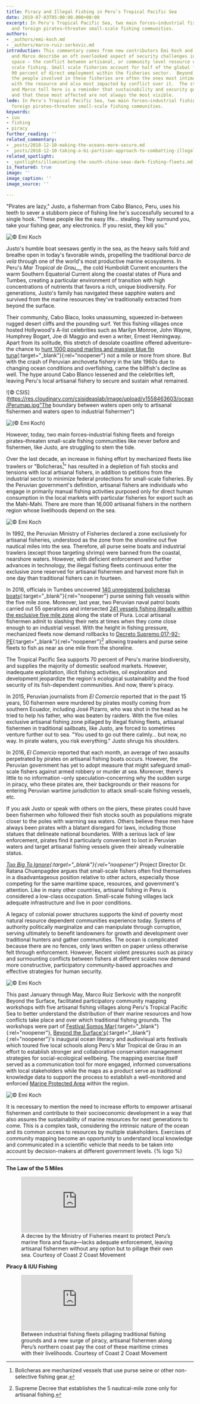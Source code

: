 ```yaml
---
title: Piracy and Illegal Fishing in Peru’s Tropical Pacific Sea
date: 2019-07-03T05:00:00.000+00:00
excerpt: In Peru's Tropical Pacific Sea, two main forces–industrial fishing fleets
  and foreign pirates–threaten small-scale fishing communities.
authors:
- _authors/emi-koch.md
- _authors/marco-ruiz-serkovic.md
introduction: This commentary comes from new contributors Emi Koch and Marco Ruiz-Serkovic.  Emi
  and Marco describe an oft overlooked aspect of security challenges in the maritime
  space – the conflict between artisanal, or community level resource use, and industrial
  scale fishing. Small scale fisheries account for half of the global fish catch and
  90 percent of direct employment within the fisheries sector.  Beyond the numbers,
  the people involved in these fisheries are often the ones most intimately associated
  with the resource and also most impacted by conflict over it.  The story that Emi
  and Marco tell here is a reminder that sustainability and security go hand in hand
  and that those most affected are not always the most visible.
lede: In Peru's Tropical Pacific Sea, two main forces–industrial fishing fleets and
  foreign pirates–threaten small-scale fishing communities.
keywords:
- iuu
- fishing
- piracy
further_reading: ''
related_commentary:
- _posts/2018-12-10-making-the-oceans-more-secure.md
- _posts/2018-12-10-taking-a-bi-partisan-approach-to-combatting-illegal-fishing.md
related_spotlight:
- _spotlights/illuminating-the-south-china-seas-dark-fishing-fleets.md
is_featured: true
image: ''
image_caption: ''
image_source: ''

---
```

"Pirates are lazy," Justo, a fisherman from Cabo Blanco, Peru, uses his teeth to sever a stubborn piece of fishing line he's successfully secured to a single hook. "These people like the easy life… stealing. They surround you, take your fishing gear, any electronics. If you resist, they kill you."

![© Emi Koch](https://res.cloudinary.com/csisideaslab/image/upload/v1558463603/ocean/Peru__Artisanal-Fisherman-SU6A5363-2.jpg 'Justo (whose name has been changed for his protection), as he gently tugs at the fishing line casted 20 minutes ago.')

Justo's humble boat seesaws gently in the sea, as the heavy sails fold and breathe open in today's favorable winds, propelling the traditional _barco de vela_ through one of the world's most productive marine ecosystems. In Peru's _Mar Tropical de Grau\_\_,_ the cold Humboldt Current encounters the warm Southern Equatorial Current along the coastal states of Piura and Tumbes, creating a particular environment of transition with high concentrations of nutrients that favors a rich, unique biodiversity. For generations, Justo's family has navigated these sapphire waters and survived from the marine resources they've traditionally extracted from beyond the surface.

Their community, Cabo Blaco, looks unassuming, squeezed in-between rugged desert cliffs and the pounding surf. Yet this fishing villages once hosted Hollywood's A-list celebrities such as Marilyn Monroe, John Wayne, Humphrey Bogart, Joe di Maggio and even a writer, Ernest Hemingway. Apart from its solitude, this stretch of desolate coastline offered adventure–the chance to [hunt 1000 pound marlins and massive blue fin tuna](https://www.sportfishingmag.com/greatest-big-game-fishing-world-has-ever-known#page-20){:target="\_blank"}{:rel="noopener"} not a mile or more from shore. But with the crash of Peruvian anchoveta fishery in the late 1960s due to changing ocean conditions and overfishing, came the billfish's decline as well. The hype around Cabo Blanco lessened and the celebrities left, leaving Peru's local artisanal fishery to secure and sustain what remained.

![© CSIS](https://res.cloudinary.com/csisideaslab/image/upload/v1558463603/ocean/Perumap.jpg"The boundary between waters open only to artisanal fishermen and waters open to industrial fishermen")

![(© Emi Koch)](https://res.cloudinary.com/csisideaslab/image/upload/v1558463603/ocean/Peru__Traditional-Fisherman-Small-Catch-SU6A4980-2_SU6A5060 '<strong>LEFT:</strong> Pirates likely target artisanal fishing boats since Peru’s small-scale fishermen are already in a vulnerable position; living in poverty and without adequate infrastructure, access to healthcare, nor support from the government, especially law enforcement <span style="font-family: proxima-nova,sans-serif;font-size: .8125rem; color: #767676;line-height: .92;letter-spacing: .3px;">(© Emi Koch)</span> <strong>RIGHT:</strong> Artisanal fishermen return with a small catch after an early morning spent on the water. Many of Peru’s small-scale fishermen still use traditional fishing methods and their boats powered by the wind alone.')

However, today, two main forces–industrial fishing fleets and foreign pirates–threaten small-scale fishing communities like never before and fishermen, like Justo, are struggling to stem the tide.

Over the last decade, an increase in fishing effort by mechanized fleets like trawlers or "Bolicheras[^1]" has resulted in a depletion of fish stocks and tensions with local artisanal fishers, in addition to petitions from the industrial sector to minimize federal protections for small-scale fisheries. By the Peruvian government's definition, artisanal fishers are individuals who engage in primarily manual fishing activities purposed only for direct human consumption in the local markets with particular fisheries for export such as the Mahi-Mahi. There are more than 16,000 artisanal fishers in the northern region whose livelihoods depend on the sea.

![© Emi Koch](https://res.cloudinary.com/csisideaslab/image/upload/v1558463603/ocean/Peru__Bass-Seabass-Rockfish-SU6A5469-2.jpg 'This morning’s catch: Doncella or “Maiden” (Rose thread-fin bass, Splittail bass), Cabrilla (Peruvian rock seabass), and Diablito or “Little Devil” (Semaphore rockfish).')

In 1992, the Peruvian Ministry of Fisheries declared a zone exclusively for artisanal fisheries, understood as the zone from the shoreline out five nautical miles into the sea. Therefore, all purse seine boats and industrial trawlers (except those targeting shrimp) were banned from the coastal, nearshore waters. However, with deficient enforcement and further advances in technology, the illegal fishing fleets continuous enter the exclusive zone reserved for artisanal fishermen and harvest more fish in one day than traditional fishers can in fourteen.

In 2016, officials in Tumbes uncovered [140 unregistered bolicheras boats](https://elcomercio.pe/peru/tumbes/cerca-140-naves-pescan-5-millas-tumbes-230065){:target="\_blank"}{:rel="noopener"} purse seining fish vessels within the five mile zone. Moreover, last year, two Peruvian naval patrol boats carried out 55 operations and intersected [241 vessels fishing illegally within the exclusive five mile zone](https://elcomercio.pe/peru/piura-bolicheras-extraen-recurso-marino-area-pesca-artesanal-noticia-498298) along the state of Piura. Local artisanal fishermen admit to slashing their nets at times when they come close enough to an industrial vessel. With the height in fishing pressure, mechanized fleets now demand rollbacks to [Decreto Supremo 017-92-PE](http://www2.produce.gob.pe/dispositivos/publicaciones/ds017-92-pe.pdf){:target="\_blank"}{:rel="noopener"}[^2] allowing trawlers and purse seine fleets to fish as near as one mile from the shoreline.

The Tropical Pacific Sea supports 70 percent of Peru's marine biodiversity, and supplies the majority of domestic seafood markets. However, inadequate exploitation, illicit fishing activities, oil exploration and development jeopardize the region's ecological sustainability and the food security of its fish-dependent communities. And now, there's piracy.

In 2015, Peruvian journalists from _El Comercio_ reported that in the past 15 years, 50 fishermen were murdered by pirates mostly coming from southern Ecuador, including José Pizarro, who was shot in the head as he tried to help his father, who was beaten by raiders. With the five miles exclusive artisanal fishing zone pillaged by illegal fishing fleets, artisanal fishermen in traditional sailboats, like Justo, are forced to sometimes venture further out to sea. "You used to go out there calmly… but now, no way. In pirate waters, you risk everything." Justo shrugs his shoulders.

In 2016, _El Comercio_ reported that each month, an average of two assaults perpetrated by pirates on artisanal fishing boats occurs. However, the Peruvian government has yet to adopt measure that might safeguard small-scale fishers against armed robbery or murder at sea. Moreover, there's little to no information –only speculation–concerning why the sudden surge in piracy, who these pirates are, their backgrounds or their reasons for entering Peruvian wartime jurisdiction to attack small-scale fishing vessels, etc.

If you ask Justo or speak with others on the piers, these pirates could have been fishermen who followed their fish stocks south as populations migrate closer to the poles with warming sea waters. Others believe these men have always been pirates with a blatant disregard for laws, including those statues that delineate national boundaries. With a serious lack of law enforcement, pirates find it particularly convenient to loot in Peruvian waters and target artisanal fishing vessels given their already vulnerable status.

_[Too Big To Ignore](http://toobigtoignore.net/){:target="\_blank"}{:rel="noopener"}_ Project Director Dr. Ratana Chuenpagdee argues that small-scale fishers often find themselves in a disadvantageous position relative to other actors, especially those competing for the same maritime space, resources, and government's attention. Like in many other countries, artisanal fishing in Peru is considered a low-class occupation. Small-scale fishing villages lack adequate infrastructure and live in poor conditions.

A legacy of colonial power structures supports the kind of poverty most natural resource dependent communities experience today. Systems of authority politically marginalize and can manipulate through corruption, serving ultimately to benefit landowners for growth and development over traditional hunters and gather communities. The ocean is complicated because there are no fences, only laws written on paper unless otherwise felt through enforcement. However, Recent violent pressures such as piracy and surmounting conflicts between fishers at different scales now demand more constructive, participatory community-based approaches and effective strategies for human security.

![© Emi Koch](https://res.cloudinary.com/csisideaslab/image/upload/v1558463603/ocean/Peru__Mapping-Fishing-Grounds-SU6A4808-2.jpg 'A small group of artisanal fishermen from Los Órganos, Peru indicate on the map their traditional fishing grounds and areas prone to conflicts in and outside 5-nautical mile zone legally designated for small-scale fisheries.')

This past January through May, Marco Ruiz Serkovic with the nonprofit Beyond the Surface, facilitated participatory community mapping workshops with five artisanal fishing villages along Peru's Tropical Pacific Sea to better understand the distribution of their marine resources and how conflicts take place and over which traditional fishing grounds. The workshops were part of [Festival Somos Mar](https://www.coast2coastmovement.com/festivals){:target="\_blank"}{:rel="noopener"}, [Beyond the Surface's](https://www.beyondthesurfaceinternational.org){:target="\_blank"}{:rel="noopener"}'s inaugural ocean literacy and audiovisual arts festivals which toured five local schools along Peru's Mar Tropical de Grau in an effort to establish stronger and collaborative conservation management strategies for social-ecological wellbeing. The mapping exercise itself served as a communication tool for more engaged, informed conversations with local stakeholders while the maps as a product serve as traditional knowledge data to support the process to establish a well-monitored and enforced [Marine Protected Area](https://www.inkaterra.com/inkaterra-asociacion-org/en/research/ocean-forest/marine-protected-area-and-sustainable-fishing/) within the region.

![© Emi Koch](https://res.cloudinary.com/csisideaslab/image/upload/v1558463603/ocean/Peru__Traditional-Sailing-SU6A5441-2.jpg 'Justo’s traditional barco de vela (sailboat) sways in the calm winds about 3-nautical miles from Cabo Blanco, Peru.')

It is necessary to mention the need to increase efforts to empower artisanal fishermen and contribute to their socioeconomic development in a way that also assures the sustainability of marine resources for next generations to come. This is a complex task, considering the intrinsic nature of the ocean and its common access to resources by multiple stakeholders. Exercises of community mapping become an opportunity to understand local knowledge and communicated in a scientific vehicle that needs to be taken into account by decision-makers at different government levels. {% logo %}

---

**The Law of the 5 Miles**

<figure class="post-feature-video">
  <div class="video-wrapper"><iframe allow="autoplay; encrypted-media" allowfullscreen="" frameborder="0" title="" src="https://www.youtube.com/embed/__EkNhZbtg8"></iframe>
  </div>
  <figcaption class="img-caption">A decree by the Ministry of Fisheries meant to protect Peru’s marine flora and fauna—lacks adequate enforcement, leaving artisanal fishermen without any option but to pillage their own sea. <span class="img-caption__source">Courtesy of Coast 2 Coast Movement</span></figcaption>
</figure>

**Piracy & IUU Fishing**

<figure class="post-feature-video">
  <div class="video-wrapper"><iframe allow="autoplay; encrypted-media" allowfullscreen="" frameborder="0" title="" src="https://www.youtube.com/embed/fvWQ6tCLe_I"></iframe></div>
  <figcaption class="img-caption">Between industrial fishing fleets pillaging traditional fishing grounds and a new surge of piracy, artisanal fishermen along Peru’s northern coast pay the cost of these maritime crimes with their livelihoods. <span class="img-caption__source">Courtesy of Coast 2 Coast Movement</span></figcaption>
</figure>

<!-- prettier-ignore -->
[^1]: Bolicheras are mechanized vessels that use purse seine or other non-selective fishing gear.

<!-- prettier-ignore -->
[^2]: Supreme Decree that establishes the 5 nautical-mile zone only for artisanal fishing.